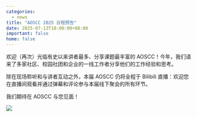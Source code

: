 ```yaml
---
categories:
  - news
title: "AOSCC 2025 日程预告"
date: 2025-07-13T18:00:00+08:00
important: false
home: false
---
```


欢迎（再次）光临有史以来讲者最多、分享课题最丰富的 AOSCC！今年，我们请来了多家社区、校园社团和企业的一线工作者分享他们的工作经验和思考。

除在现场聆听和与讲者互动之外，本届 AOSCC 仍将全程于 Bilibili 直播：欢迎您在直播间观看并通过弹幕和评论参与本届线下聚会的所有环节。

我们期待在 AOSCC 与您见面！

![](/assets/news/aoscc-2025-agenda-full.webp)
